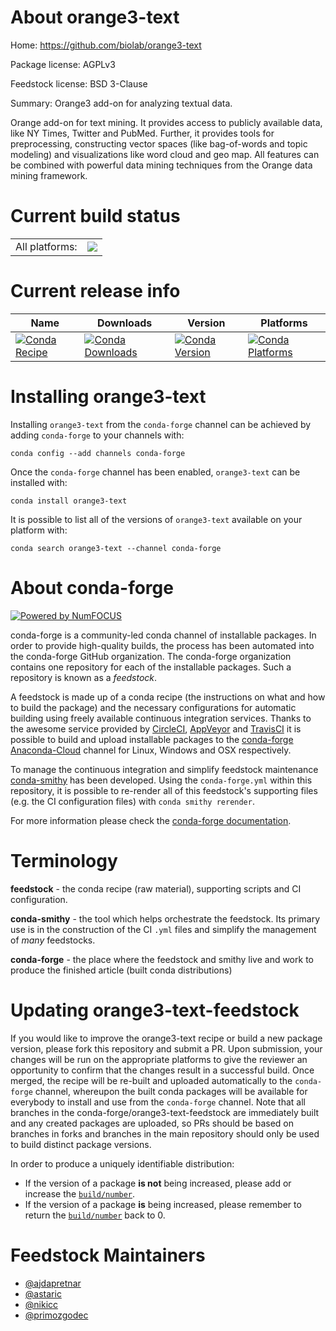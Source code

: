 About orange3-text
==================

Home: https://github.com/biolab/orange3-text

Package license: AGPLv3

Feedstock license: BSD 3-Clause

Summary: Orange3 add-on for analyzing textual data.

Orange add-on for text mining. It provides access to publicly available
data, like NY Times, Twitter and PubMed. Further, it provides tools for
preprocessing, constructing vector spaces (like bag-of-words and topic
modeling) and visualizations like word cloud and geo map. All features
can be combined with powerful data mining techniques from the Orange
data mining framework.


Current build status
====================


<table><tr><td>All platforms:</td>
    <td>
      <a href="https://dev.azure.com/conda-forge/feedstock-builds/_build/latest?definitionId=3153&branchName=master">
        <img src="https://dev.azure.com/conda-forge/feedstock-builds/_apis/build/status/orange3-text-feedstock?branchName=master">
      </a>
    </td>
  </tr>
</table>

Current release info
====================

| Name | Downloads | Version | Platforms |
| --- | --- | --- | --- |
| [![Conda Recipe](https://img.shields.io/badge/recipe-orange3--text-green.svg)](https://anaconda.org/conda-forge/orange3-text) | [![Conda Downloads](https://img.shields.io/conda/dn/conda-forge/orange3-text.svg)](https://anaconda.org/conda-forge/orange3-text) | [![Conda Version](https://img.shields.io/conda/vn/conda-forge/orange3-text.svg)](https://anaconda.org/conda-forge/orange3-text) | [![Conda Platforms](https://img.shields.io/conda/pn/conda-forge/orange3-text.svg)](https://anaconda.org/conda-forge/orange3-text) |

Installing orange3-text
=======================

Installing `orange3-text` from the `conda-forge` channel can be achieved by adding `conda-forge` to your channels with:

```
conda config --add channels conda-forge
```

Once the `conda-forge` channel has been enabled, `orange3-text` can be installed with:

```
conda install orange3-text
```

It is possible to list all of the versions of `orange3-text` available on your platform with:

```
conda search orange3-text --channel conda-forge
```


About conda-forge
=================

[![Powered by NumFOCUS](https://img.shields.io/badge/powered%20by-NumFOCUS-orange.svg?style=flat&colorA=E1523D&colorB=007D8A)](http://numfocus.org)

conda-forge is a community-led conda channel of installable packages.
In order to provide high-quality builds, the process has been automated into the
conda-forge GitHub organization. The conda-forge organization contains one repository
for each of the installable packages. Such a repository is known as a *feedstock*.

A feedstock is made up of a conda recipe (the instructions on what and how to build
the package) and the necessary configurations for automatic building using freely
available continuous integration services. Thanks to the awesome service provided by
[CircleCI](https://circleci.com/), [AppVeyor](https://www.appveyor.com/)
and [TravisCI](https://travis-ci.com/) it is possible to build and upload installable
packages to the [conda-forge](https://anaconda.org/conda-forge)
[Anaconda-Cloud](https://anaconda.org/) channel for Linux, Windows and OSX respectively.

To manage the continuous integration and simplify feedstock maintenance
[conda-smithy](https://github.com/conda-forge/conda-smithy) has been developed.
Using the ``conda-forge.yml`` within this repository, it is possible to re-render all of
this feedstock's supporting files (e.g. the CI configuration files) with ``conda smithy rerender``.

For more information please check the [conda-forge documentation](https://conda-forge.org/docs/).

Terminology
===========

**feedstock** - the conda recipe (raw material), supporting scripts and CI configuration.

**conda-smithy** - the tool which helps orchestrate the feedstock.
                   Its primary use is in the construction of the CI ``.yml`` files
                   and simplify the management of *many* feedstocks.

**conda-forge** - the place where the feedstock and smithy live and work to
                  produce the finished article (built conda distributions)


Updating orange3-text-feedstock
===============================

If you would like to improve the orange3-text recipe or build a new
package version, please fork this repository and submit a PR. Upon submission,
your changes will be run on the appropriate platforms to give the reviewer an
opportunity to confirm that the changes result in a successful build. Once
merged, the recipe will be re-built and uploaded automatically to the
`conda-forge` channel, whereupon the built conda packages will be available for
everybody to install and use from the `conda-forge` channel.
Note that all branches in the conda-forge/orange3-text-feedstock are
immediately built and any created packages are uploaded, so PRs should be based
on branches in forks and branches in the main repository should only be used to
build distinct package versions.

In order to produce a uniquely identifiable distribution:
 * If the version of a package **is not** being increased, please add or increase
   the [``build/number``](https://conda.io/docs/user-guide/tasks/build-packages/define-metadata.html#build-number-and-string).
 * If the version of a package **is** being increased, please remember to return
   the [``build/number``](https://conda.io/docs/user-guide/tasks/build-packages/define-metadata.html#build-number-and-string)
   back to 0.

Feedstock Maintainers
=====================

* [@ajdapretnar](https://github.com/ajdapretnar/)
* [@astaric](https://github.com/astaric/)
* [@nikicc](https://github.com/nikicc/)
* [@primozgodec](https://github.com/primozgodec/)

